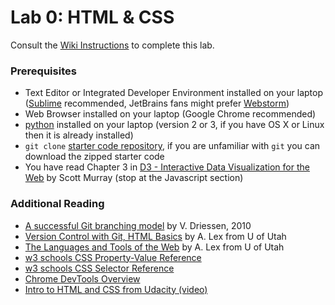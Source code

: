 # Lab 0: HTML & CSS
Consult the [Wiki Instructions](https://github.gatech.edu/CS-4460/Labs/wiki/Lab-0%3A-HTML-and-CSS/) to complete this lab.

### Prerequisites
* Text Editor or Integrated Developer Environment installed on your laptop ([Sublime](https://www.sublimetext.com/3) recommended, JetBrains fans might prefer [Webstorm](https://www.jetbrains.com/webstorm/download/))
* Web Browser installed on your laptop (Google Chrome recommended)
* [python](https://www.python.org/downloads/) installed on your laptop (version 2 or 3, if you have OS X or Linux then it is already installed)
* `git clone` [starter code repository](https://github.gatech.edu/CS-4460/Labs), if you are unfamiliar with `git` you can download the zipped starter code
* You have read Chapter 3 in [D3 - Interactive Data Visualization for the Web](http://chimera.labs.oreilly.com/books/1230000000345/index.html) by Scott Murray (stop at the Javascript section)

### Additional Reading
* [A successful Git branching model](http://nvie.com/posts/a-successful-git-branching-model/) by V. Driessen, 2010
* [Version Control with Git, HTML Basics](http://dataviscourse.net/2015/lectures/lecture-git/) by A. Lex from U of Utah
* [The Languages and Tools of the Web](http://dataviscourse.net/2015/lectures/lecture-html/) by A. Lex from U of Utah
* [w3 schools CSS Property-Value Reference](https://www.w3schools.com/cssref/)
* [w3 schools CSS Selector Reference](https://www.w3schools.com/cssref/css_selectors.asp)
* [Chrome DevTools Overview](https://developer.chrome.com/devtools)
* [Intro to HTML and CSS from Udacity (video)](https://www.udacity.com/course/intro-to-html-and-css--ud304)
